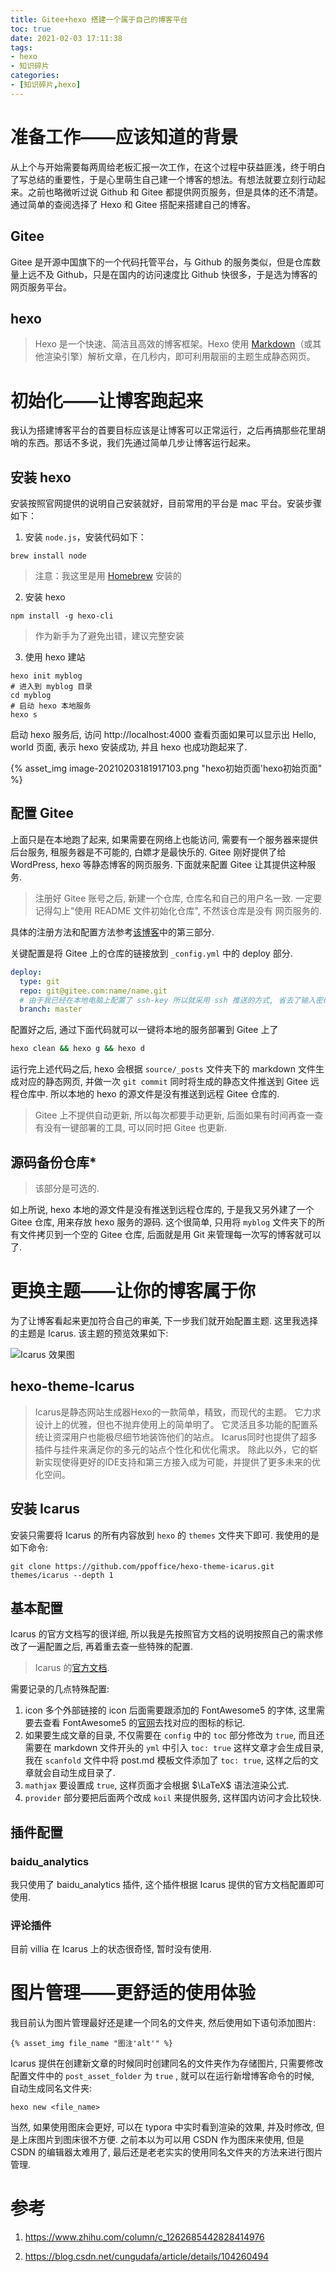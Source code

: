 ```yaml
---
title: Gitee+hexo 搭建一个属于自己的博客平台
toc: true
date: 2021-02-03 17:11:38
tags: 
- hexo 
- 知识碎片
categories: 
- [知识碎片,hexo]
---
```


# 准备工作——应该知道的背景

从上个与开始需要每两周给老板汇报一次工作，在这个过程中获益匪浅，终于明白了写总结的重要性，于是心里萌生自己建一个博客的想法。有想法就要立刻行动起来。之前也略微听过说 Github 和 Gitee 都提供网页服务，但是具体的还不清楚。通过简单的查阅选择了 Hexo 和 Gitee 搭配来搭建自己的博客。

<!--more-->

## Gitee

Gitee 是开源中国旗下的一个代码托管平台，与 Github 的服务类似，但是仓库数量上远不及 Github，只是在国内的访问速度比 Github 快很多，于是选为博客的网页服务平台。

## hexo

> Hexo 是一个快速、简洁且高效的博客框架。Hexo 使用 [Markdown](http://daringfireball.net/projects/markdown/)（或其他渲染引擎）解析文章，在几秒内，即可利用靓丽的主题生成静态网页。

# 初始化——让博客跑起来

我认为搭建博客平台的首要目标应该是让博客可以正常运行，之后再搞那些花里胡哨的东西。那话不多说，我们先通过简单几步让博客运行起来。

## 安装 hexo

安装按照官网提供的说明自己安装就好，目前常用的平台是 mac 平台。安装步骤如下：

1. 安装 `node.js`，安装代码如下：

```shell
brew install node
```

> 注意：我这里是用 [Homebrew](https://brew.sh/) 安装的

2. 安装 hexo

```shell
npm install -g hexo-cli
```

> 作为新手为了避免出错，建议完整安装

3. 使用 hexo 建站

```shell
hexo init myblog
# 进入到 myblog 目录
cd myblog
# 启动 hexo 本地服务
hexo s
```

启动 hexo 服务后, 访问 http://localhost:4000 查看页面如果可以显示出 Hello, world 页面, 表示 hexo 安装成功, 并且 hexo 也成功跑起来了. 

{% asset_img image-20210203181917103.png "hexo初始页面'hexo初始页面" %}

## 配置 Gitee

上面只是在本地跑了起来, 如果需要在网络上也能访问, 需要有一个服务器来提供后台服务, 租服务器是不可能的, 白嫖才是最快乐的. Gitee 刚好提供了给 WordPress, hexo 等静态博客的网页服务. 下面就来配置 Gitee 让其提供这种服务.

> 注册好 Gitee 账号之后, 新建一个仓库, 仓库名和自己的用户名一致. 一定要记得勾上"使用 README 文件初始化仓库", 不然该仓库是没有 网页服务的. 

具体的注册方法和配置方法参考[该博客](https://blog.csdn.net/cungudafa/article/details/104260494)中的第三部分. 

关键配置是将 Gitee 上的仓库的链接放到 `_config.yml` 中的 deploy 部分. 

```yml
deploy:
  type: git
  repo: git@gitee.com:name/name.git 
  # 由于我已经在本地电脑上配置了 ssh-key 所以就采用 ssh 推送的方式, 省去了输入密码的步骤
  branch: master 
```

配置好之后, 通过下面代码就可以一键将本地的服务部署到 Gitee 上了

```bash
hexo clean && hexo g && hexo d
```

运行完上述代码之后, hexo 会根据 `source/_posts` 文件夹下的 markdown 文件生成对应的静态网页, 并做一次 `git commit` 同时将生成的静态文件推送到 Gitee 远程仓库中. 所以本地的 hexo 的源文件是没有推送到远程 Gitee 仓库的. 

> Gitee 上不提供自动更新, 所以每次都要手动更新, 后面如果有时间再查一查有没有一键部署的工具, 可以同时把 Gitee 也更新. 

## 源码备份仓库*

> 该部分是可选的. 

如上所说, hexo 本地的源文件是没有推送到远程仓库的, 于是我又另外建了一个 Gitee 仓库, 用来存放 hexo 服务的源码. 这个很简单, 只用将 `myblog` 文件夹下的所有文件拷贝到一个空的 Gitee 仓库, 后面就是用 Git 来管理每一次写的博客就可以了. 

# 更换主题——让你的博客属于你

为了让博客看起来更加符合自己的审美, 下一步我们就开始配置主题. 这里我选择的主题是 Icarus. 该主题的预览效果如下: 

![Icarus 效果图](https://img-blog.csdnimg.cn/20210203223809658.png?x-oss-process=image/watermark,type_ZmFuZ3poZW5naGVpdGk,shadow_10,text_aHR0cHM6Ly9ibG9nLmNzZG4ubmV0L3FxXzQ1NDkwMzkz,size_16,color_FFFFFF,t_70#pic_center)

## hexo-theme-Icarus

> Icarus是静态网站生成器Hexo的一款简单，精致，而现代的主题。 它力求设计上的优雅，但也不抛弃使用上的简单明了。 它灵活且多功能的配置系统让资深用户也能极尽细节地装饰他们的站点。 Icarus同时也提供了超多插件与挂件来满足你的多元的站点个性化和优化需求。 除此以外，它的崭新实现使得更好的IDE支持和第三方接入成为可能，并提供了更多未来的优化空间。

## 安装 Icarus

安装只需要将 Icarus 的所有内容放到 `hexo` 的 `themes` 文件夹下即可. 我使用的是如下命令: 

```shell
git clone https://github.com/ppoffice/hexo-theme-icarus.git themes/icarus --depth 1
```

## 基本配置

Icarus 的官方文档写的很详细, 所以我是先按照官方文档的说明按照自己的需求修改了一遍配置之后, 再着重去查一些特殊的配置. 

> Icarus 的[官方文档](https://blog.zhangruipeng.me/hexo-theme-icarus/).

需要记录的几点特殊配置:

1. icon 多个外部链接的 icon 后面需要跟添加的 FontAwesome5 的字体, 这里需要去查看 FontAwesome5 的[官网](https://fontawesome.com/icons?d=gallery)去找对应的图标的标记.
2. 如果要生成文章的目录, 不仅需要在 `config` 中的 `toc` 部分修改为 `true`, 而且还需要在 markdown 文件开头的 `yml` 中引入 `toc: true` 这样文章才会生成目录, 我在 `scanfold` 文件中将 post.md 模板文件添加了 `toc: true`, 这样之后的文章就会自动生成目录了.
3. `mathjax` 要设置成 `true`, 这样页面才会根据 $\LaTeX$ 语法渲染公式. 
4. `provider` 部分要把后面两个改成 `koil` 来提供服务, 这样国内访问才会比较快. 

## 插件配置

### baidu_analytics

我只使用了 baidu_analytics 插件, 这个插件根据 Icarus 提供的官方文档配置即可使用. 

### 评论插件

目前 villia 在 Icarus 上的状态很奇怪, 暂时没有使用. 

# 图片管理——更舒适的使用体验

我目前认为图片管理最好还是建一个同名的文件夹, 然后使用如下语句添加图片: 

```shell
{% asset_img file_name "图注'alt'" %}
```

Icarus 提供在创建新文章的时候同时创建同名的文件夹作为存储图片, 只需要修改配置文件中的 `post_asset_folder` 为 `true` , 就可以在运行新增博客命令的时候, 自动生成同名文件夹: 

```shell
hexo new <file_name> 
```



当然, 如果使用图床会更好, 可以在 typora 中实时看到渲染的效果, 并及时修改, 但是上床图片到图床很不方便. 之前本以为可以用 CSDN 作为图床来使用, 但是 CSDN 的编辑器太难用了, 最后还是老老实实的使用同名文件夹的方法来进行图片管理. 

# 参考

1. https://www.zhihu.com/column/c_1262685442828414976

2. https://blog.csdn.net/cungudafa/article/details/104260494

